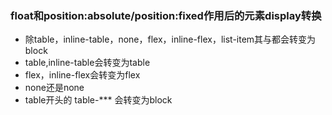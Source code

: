 ### float和position:absolute/position:fixed作用后的元素display转换
- 除table，inline-table，none，flex，inline-flex，list-item其与都会转变为block
- table,inline-table会转变为table
- flex，inline-flex会转变为flex
- none还是none
- table开头的 table-*** 会转变为block
